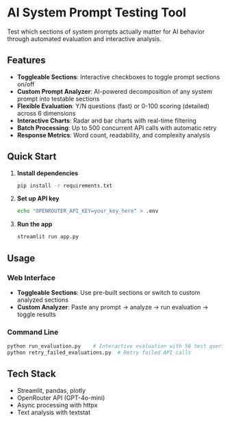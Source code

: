 # AI System Prompt Testing Tool

Test which sections of system prompts actually matter for AI behavior through automated evaluation and interactive analysis.

## Features

- **Toggleable Sections**: Interactive checkboxes to toggle prompt sections on/off
- **Custom Prompt Analyzer**: AI-powered decomposition of any system prompt into testable sections
- **Flexible Evaluation**: Y/N questions (fast) or 0-100 scoring (detailed) across 6 dimensions
- **Interactive Charts**: Radar and bar charts with real-time filtering
- **Batch Processing**: Up to 500 concurrent API calls with automatic retry
- **Response Metrics**: Word count, readability, and complexity analysis

## Quick Start

1. **Install dependencies**
   ```bash
   pip install -r requirements.txt
   ```

2. **Set up API key**
   ```bash
   echo "OPENROUTER_API_KEY=your_key_here" > .env
   ```

3. **Run the app**
   ```bash
   streamlit run app.py
   ```

## Usage

### Web Interface
- **Toggleable Sections**: Use pre-built sections or switch to custom analyzed sections
- **Custom Analyzer**: Paste any prompt → analyze → run evaluation → toggle results

### Command Line
```bash
python run_evaluation.py    # Interactive evaluation with 50 test queries
python retry_failed_evaluations.py  # Retry failed API calls
```

## Tech Stack

- Streamlit, pandas, plotly
- OpenRouter API (GPT-4o-mini)
- Async processing with httpx
- Text analysis with textstat